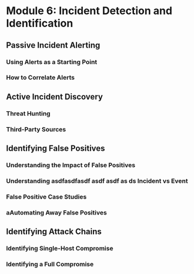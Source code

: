 # Module 6: Incident Detection and Identification

## Passive Incident Alerting

### Using Alerts as a Starting Point



### How to Correlate Alerts



## Active Incident Discovery

### Threat Hunting



### Third-Party Sources



## Identifying False Positives

### Understanding the Impact of False Positives



### Understanding asdfasdfasdf asdf asdf as ds Incident vs Event



### False Positive Case Studies



### aAutomating Away False Positives



## Identifying Attack Chains

### Identifying Single-Host Compromise



### Identifying a Full Compromise

